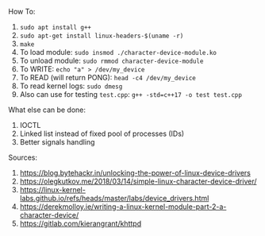 How To:
1. `sudo apt install g++`
2. `sudo apt-get install linux-headers-$(uname -r)`
3. `make`
4. To load module: `sudo insmod ./character-device-module.ko` 
5. To unload module: `sudo rmmod character-device-module` 
6. To WRITE: `echo "a" > /dev/my_device`
7. To READ (will return PONG): `head -c4 /dev/my_device`
8. To read kernel logs: `sudo dmesg`
9. Also can use for testing `test.cpp`: `g++ -std=c++17 -o test test.cpp`


What else can be done:
1. IOCTL
2. Linked list instead of fixed pool of processes (IDs)
3. Better signals handling

Sources:
1. https://blog.bytehackr.in/unlocking-the-power-of-linux-device-drivers
2. https://olegkutkov.me/2018/03/14/simple-linux-character-device-driver/
3. https://linux-kernel-labs.github.io/refs/heads/master/labs/device_drivers.html
4. https://derekmolloy.ie/writing-a-linux-kernel-module-part-2-a-character-device/
5. https://gitlab.com/kierangrant/khttpd
